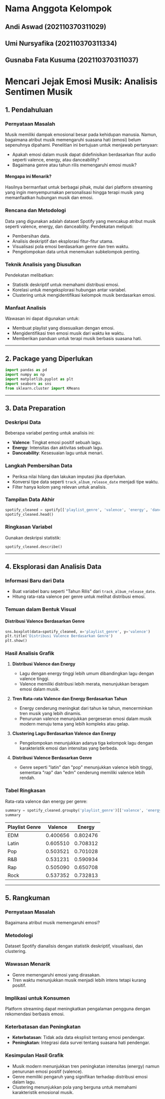 # Nama Anggota Kelompok
   ## Andi Aswad (202110370311029)
   ## Umi Nursyafika (202110370311334)
   ## Gusnaba Fata Kusuma (202110370311037)



# Mencari Jejak Emosi Musik: Analisis Sentimen Musik

## 1. Pendahuluan

### Pernyataan Masalah
Musik memiliki dampak emosional besar pada kehidupan manusia. Namun, bagaimana atribut musik memengaruhi suasana hati (emosi) belum sepenuhnya dipahami. Penelitian ini bertujuan untuk menjawab pertanyaan:
- Apakah emosi dalam musik dapat didefinisikan berdasarkan fitur audio seperti valence, energy, atau danceability?
- Bagaimana genre atau tahun rilis memengaruhi emosi musik?

#### Mengapa ini Menarik?
Hasilnya bermanfaat untuk berbagai pihak, mulai dari platform streaming yang ingin menyempurnakan personalisasi hingga terapi musik yang memanfaatkan hubungan musik dan emosi.

### Rencana dan Metodologi
Data yang digunakan adalah dataset Spotify yang mencakup atribut musik seperti valence, energy, dan danceability. Pendekatan meliputi:
- Pembersihan data.
- Analisis deskriptif dan eksplorasi fitur-fitur utama.
- Visualisasi pola emosi berdasarkan genre dan tren waktu.
- Pengelompokan data untuk menemukan subkelompok penting.

### Teknik Analisis yang Diusulkan
Pendekatan melibatkan:
- Statistik deskriptif untuk memahami distribusi emosi.
- Korelasi untuk mengeksplorasi hubungan antar variabel.
- Clustering untuk mengidentifikasi kelompok musik berdasarkan emosi.

### Manfaat Analisis
Wawasan ini dapat digunakan untuk:
- Membuat playlist yang disesuaikan dengan emosi.
- Mengidentifikasi tren emosi musik dari waktu ke waktu.
- Memberikan panduan untuk terapi musik berbasis suasana hati.

---

## 2. Package yang Diperlukan
```python
import pandas as pd
import numpy as np
import matplotlib.pyplot as plt
import seaborn as sns
from sklearn.cluster import KMeans
```

---

## 3. Data Preparation

### Deskripsi Data
Beberapa variabel penting untuk analisis ini:
- **Valence**: Tingkat emosi positif sebuah lagu.
- **Energy**: Intensitas dan aktivitas sebuah lagu.
- **Danceability**: Kesesuaian lagu untuk menari.

### Langkah Pembersihan Data
- Periksa nilai hilang dan lakukan imputasi jika diperlukan.
- Konversi tipe data seperti `track_album_release_date` menjadi tipe waktu.
- Filter hanya kolom yang relevan untuk analisis.

### Tampilan Data Akhir
```python
spotify_cleaned = spotify[['playlist_genre', 'valence', 'energy', 'danceability', 'track_album_release_date']]
spotify_cleaned.head()
```

### Ringkasan Variabel
Gunakan deskripsi statistik:
```python
spotify_cleaned.describe()
```

---

## 4. Eksplorasi dan Analisis Data

### Informasi Baru dari Data
- Buat variabel baru seperti "Tahun Rilis" dari `track_album_release_date`.
- Hitung rata-rata valence per genre untuk melihat distribusi emosi.

### Temuan dalam Bentuk Visual
#### Distribusi Valence Berdasarkan Genre
```python
sns.boxplot(data=spotify_cleaned, x='playlist_genre', y='valence')
plt.title('Distribusi Valence Berdasarkan Genre')
plt.show()
```

### Hasil Analisis Grafik

1. **Distribusi Valence dan Energy**
   - Lagu dengan energy tinggi lebih umum dibandingkan lagu dengan valence tinggi.
   - Valence memiliki distribusi lebih merata, menunjukkan beragam emosi dalam musik.

2. **Tren Rata-rata Valence dan Energy Berdasarkan Tahun**
   - Energy cenderung meningkat dari tahun ke tahun, mencerminkan tren musik yang lebih dinamis.
   - Penurunan valence menunjukkan pergeseran emosi dalam musik modern menuju tema yang lebih kompleks atau gelap.

3. **Clustering Lagu Berdasarkan Valence dan Energy**
   - Pengelompokan menunjukkan adanya tiga kelompok lagu dengan karakteristik emosi dan intensitas yang berbeda.

4. **Distribusi Valence Berdasarkan Genre**
   - Genre seperti "latin" dan "pop" menunjukkan valence lebih tinggi, sementara "rap" dan "edm" cenderung memiliki valence lebih rendah.


### Tabel Ringkasan
Rata-rata valence dan energy per genre:
```python
summary = spotify_cleaned.groupby('playlist_genre')[['valence', 'energy']].mean().reset_index()
summary
```

| Playlist Genre | Valence  | Energy   |
|----------------|----------|----------|
| EDM            | 0.400656 | 0.802476 |
| Latin          | 0.605510 | 0.708312 |
| Pop            | 0.503521 | 0.701028 |
| R&B            | 0.531231 | 0.590934 |
| Rap            | 0.505090 | 0.650708 |
| Rock           | 0.537352 | 0.732813 |

---

## 5. Rangkuman

### Pernyataan Masalah
Bagaimana atribut musik memengaruhi emosi?

### Metodologi
Dataset Spotify dianalisis dengan statistik deskriptif, visualisasi, dan clustering.

### Wawasan Menarik
- Genre memengaruhi emosi yang dirasakan.
- Tren waktu menunjukkan musik menjadi lebih intens tetapi kurang positif.

### Implikasi untuk Konsumen
Platform streaming dapat meningkatkan pengalaman pengguna dengan rekomendasi berbasis emosi.

### Keterbatasan dan Peningkatan
- **Keterbatasan**: Tidak ada data eksplisit tentang emosi pendengar.
- **Peningkatan**: Integrasi data survei tentang suasana hati pendengar.

### Kesimpulan Hasil Grafik
- Musik modern menunjukkan tren peningkatan intensitas (energy) namun penurunan emosi positif (valence).
- Genre memiliki pengaruh yang signifikan terhadap distribusi emosi dalam lagu.
- Clustering menunjukkan pola yang berguna untuk memahami karakteristik emosional musik.
